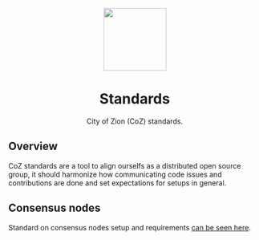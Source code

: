 <p align="center">
  <img
    src="http://res.cloudinary.com/vidsy/image/upload/v1503160820/CoZ_Icon_DARKBLUE_200x178px_oq0gxm.png"
    width="125px;">
</p>

<h1 align="center">Standards</h1>

<p align="center">
  City of Zion (CoZ) standards.
</p>

## Overview

CoZ standards are a tool to align ourselfs as a distributed open source group, it should harmonize how communicating code issues and contributions are done and set expectations for setups in general.

## Consensus nodes

Standard on consensus nodes setup and requirements [can be seen here](nodes.md).
